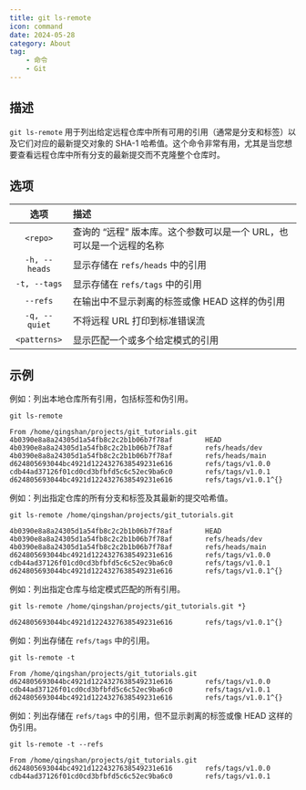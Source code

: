 ```yaml
---
title: git ls-remote
icon: command
date: 2024-05-28
category: About
tag:
    - 命令
    - Git
---
```


## 描述

`git ls-remote` 用于列出给定远程仓库中所有可用的引用（通常是分支和标签）以及它们对应的最新提交对象的 SHA-1 哈希值。这个命令非常有用，尤其是当您想要查看远程仓库中所有分支的最新提交而不克隆整个仓库时。

## 选项

|  选项  |  描述  |
|  :----:  |  :----  |
|  `<repo>`  |  查询的 “远程” 版本库。这个参数可以是一个 URL，也可以是一个远程的名称  |
|  `-h, --heads`  |  显示存储在 `refs/heads` 中的引用  |
|  `-t, --tags`  |  显示存储在 `refs/tags` 中的引用  |
|  `--refs`  |  在输出中不显示剥离的标签或像 HEAD 这样的伪引用  |
|  `-q, --quiet`  |  不将远程 URL 打印到标准错误流  |
|  `<patterns>`  |  显示匹配一个或多个给定模式的引用  |

## 示例

例如：列出本地仓库所有引用，包括标签和伪引用。

```shell
git ls-remote

From /home/qingshan/projects/git_tutorials.git
4b0390e8a8a24305d1a54fb8c2c2b1b06b7f78af        HEAD
4b0390e8a8a24305d1a54fb8c2c2b1b06b7f78af        refs/heads/dev
4b0390e8a8a24305d1a54fb8c2c2b1b06b7f78af        refs/heads/main
d624805693044bc4921d1224327638549231e616        refs/tags/v1.0.0
cdb44ad37126f01cd0cd3bfbfd5c6c52ec9ba6c0        refs/tags/v1.0.1
d624805693044bc4921d1224327638549231e616        refs/tags/v1.0.1^{}
```

例如：列出指定仓库的所有分支和标签及其最新的提交哈希值。

```shell
git ls-remote /home/qingshan/projects/git_tutorials.git

4b0390e8a8a24305d1a54fb8c2c2b1b06b7f78af        HEAD
4b0390e8a8a24305d1a54fb8c2c2b1b06b7f78af        refs/heads/dev
4b0390e8a8a24305d1a54fb8c2c2b1b06b7f78af        refs/heads/main
d624805693044bc4921d1224327638549231e616        refs/tags/v1.0.0
cdb44ad37126f01cd0cd3bfbfd5c6c52ec9ba6c0        refs/tags/v1.0.1
d624805693044bc4921d1224327638549231e616        refs/tags/v1.0.1^{}
```

例如：列出指定仓库与给定模式匹配的所有引用。

```shell
git ls-remote /home/qingshan/projects/git_tutorials.git *}

d624805693044bc4921d1224327638549231e616        refs/tags/v1.0.1^{}
```

例如：列出存储在 `refs/tags` 中的引用。

```shell
git ls-remote -t

From /home/qingshan/projects/git_tutorials.git
d624805693044bc4921d1224327638549231e616        refs/tags/v1.0.0
cdb44ad37126f01cd0cd3bfbfd5c6c52ec9ba6c0        refs/tags/v1.0.1
d624805693044bc4921d1224327638549231e616        refs/tags/v1.0.1^{}
```

例如：列出存储在 `refs/tags` 中的引用，但不显示剥离的标签或像 HEAD 这样的伪引用。

```shell
git ls-remote -t --refs

From /home/qingshan/projects/git_tutorials.git
d624805693044bc4921d1224327638549231e616        refs/tags/v1.0.0
cdb44ad37126f01cd0cd3bfbfd5c6c52ec9ba6c0        refs/tags/v1.0.1
```
